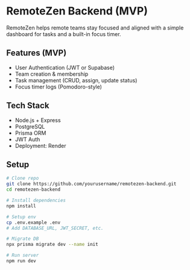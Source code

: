 # RemoteZen Backend (MVP)

RemoteZen helps remote teams stay focused and aligned with a simple dashboard for tasks and a built-in focus timer.

##  Features (MVP)
- User Authentication (JWT or Supabase)
- Team creation & membership
- Task management (CRUD, assign, update status)
- Focus timer logs (Pomodoro-style)

##  Tech Stack
- Node.js + Express
- PostgreSQL
- Prisma ORM
- JWT Auth
- Deployment: Render 

##  Setup
```bash
# Clone repo
git clone https://github.com/yourusername/remotezen-backend.git
cd remotezen-backend

# Install dependencies
npm install

# Setup env
cp .env.example .env
# Add DATABASE_URL, JWT_SECRET, etc.

# Migrate DB
npx prisma migrate dev --name init

# Run server
npm run dev
